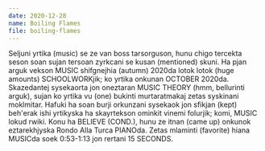```yaml
---
date: 2020-12-28
name: Boiling Flames
file: boiling-flames
---
```


Seljuni yrtika (music) se ze van boss tarsorguson, hunu chigo tercekta seson soan sujan tersoan zyrkcani se kusan (mentioned) skuni. Ha pjan arguk vekson MUSIC shifgnejhia (autumn) 2020da lotok lotok (huge amounts) SCHOOLWORKjik; ko yrtika onkunan OCTOBER 2020da. Skazedantej sysekaorta jon oneztaran MUSIC THEORY (hmm, bellurinti arguk), sujan ko yrtika vu (one) bukinti murtaratmakaj zetas syskinani moklmitar. Hafuki ha soan burji orkunzani sysekaok jon sfikjan (kept) beh'erak ishi yrtikyska ha skayrtekson ominkit vinemi folurjik; komi, MUSIC lokud rwiki. Konu ha BELIEVE (COND.), hunu ze itnan (came up) onkunok eztarekhjyska Rondo Alla Turca PIANOda. Zetas mlaminti (favorite) hiana MUSICda soek 0:53-1:13 jon rertani 15 SECONDS.